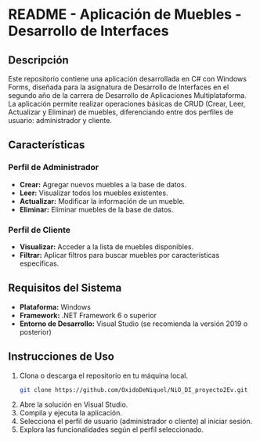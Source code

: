# README - Aplicación de Muebles - Desarrollo de Interfaces

## Descripción

Este repositorio contiene una aplicación desarrollada en C# con Windows Forms, diseñada para la asignatura de Desarrollo de Interfaces en el segundo año de la carrera de Desarrollo de Aplicaciones Multiplataforma. La aplicación permite realizar operaciones básicas de CRUD (Crear, Leer, Actualizar y Eliminar) de muebles, diferenciando entre dos perfiles de usuario: administrador y cliente.

## Características

### Perfil de Administrador

- **Crear:** Agregar nuevos muebles a la base de datos.
- **Leer:** Visualizar todos los muebles existentes.
- **Actualizar:** Modificar la información de un mueble.
- **Eliminar:** Eliminar muebles de la base de datos.

### Perfil de Cliente

- **Visualizar:** Acceder a la lista de muebles disponibles.
- **Filtrar:** Aplicar filtros para buscar muebles por características específicas.

## Requisitos del Sistema

- **Plataforma:** Windows
- **Framework:** .NET Framework 6 o superior
- **Entorno de Desarrollo:** Visual Studio (se recomienda la versión 2019 o posterior)

## Instrucciones de Uso

1. Clona o descarga el repositorio en tu máquina local.
   ```bash
   git clone https://github.com/OxidoDeNiquel/NiO_DI_proyecto2Ev.git
2. Abre la solución en Visual Studio.
3. Compila y ejecuta la aplicación.
4. Selecciona el perfil de usuario (administrador o cliente) al iniciar sesión.
5. Explora las funcionalidades según el perfil seleccionado.
